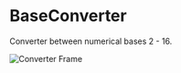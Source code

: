 # BaseConverter
Converter between numerical bases 2 - 16.

![Converter Frame](Pictures\baseconimage.PNG "Converter Frame")
